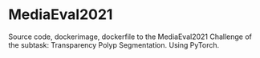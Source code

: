 # MediaEval2021
Source code, dockerimage, dockerfile to the MediaEval2021 Challenge of the subtask: Transparency Polyp Segmentation. Using PyTorch.
